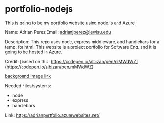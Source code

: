 # portfolio-nodejs
This is going to be my portfolio website using node.js and Azure

Name: Adrian Perez
Email: adrianjperez@lewisu.edu

Description: This repo uses node, express middleware, and handlebars for a temp. for html. 
This website is a project portfolio for Software Eng. and it is going to be hosted in Azure. 

Credit:
[based on this: https://codepen.io/albizan/pen/mMWdWZ](https://codepen.io/albizan/pen/mMWdWZ)

[background image link](https://www.deviantart.com/thiojoejoe/art/Deconstruction-of-Shooting-Stars-889592888)

Needed Files/systems:
- node
- express
- handlebars


Link: https://adrianportfolio.azurewebsites.net/
